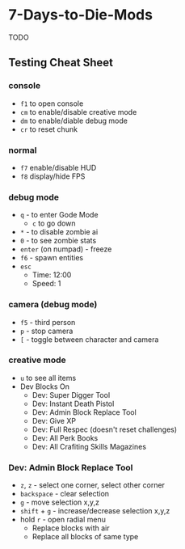 # 7-Days-to-Die-Mods
TODO

## Testing Cheat Sheet
### console
- `f1` to open console
- `cm` to enable/disable creative mode
- `dm` to enable/diable debug mode
- `cr` to reset chunk

### normal
- `f7` enable/disable HUD
- `f8` display/hide FPS

### debug mode
- `q` - to enter Gode Mode
    - `c` to go down
- `*` - to disable zombie ai
- `0` - to see zombie stats
- `enter` (on numpad) - freeze
- `f6` - spawn entities
- `esc`
    - Time: 12:00
    - Speed: 1

### camera (debug mode)
- `f5` - third person
- `p` - stop camera
- `[` - toggle between character and camera

### creative mode
- `u` to see all items
- Dev Blocks On
    - Dev: Super Digger Tool
    - Dev: Instant Death Pistol
    - Dev: Admin Block Replace Tool
    - Dev: Give XP
    - Dev: Full Respec (doesn't reset challenges)
    - Dev: All Perk Books
    - Dev: All Crafiting Skills Magazines

### Dev: Admin Block Replace Tool
- `z`, `z` - select one corner, select other corner
- `backspace` - clear selection
- `g` - move selection x,y,z
- `shift` + `g` - increase/decrease selection x,y,z
- hold `r` - open radial menu
    - Replace blocks with air
    - Replace all blocks of same type


